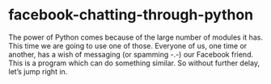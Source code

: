 # facebook-chatting-through-python
The power of Python comes because of the large number of modules it has. This time we are going to use one of those. Everyone of us, one time or another, has a wish of messaging (or spamming -.-) our Facebook friend. This is a program which can do something similar. So without further delay, let’s jump right in.
